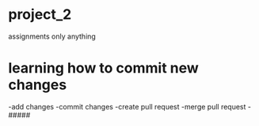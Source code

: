  # project_2
 assignments only
anything
# learning how to commit new changes
  -add changes
 -commit changes
 -create pull request
  -merge pull request
 -#####
